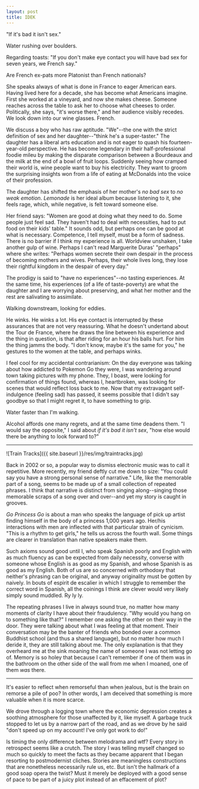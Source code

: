 ```yaml
---
layout: post
title: IDEK
---
```


"If it's bad it isn't sex."

Water rushing over boulders.

Regarding toasts: "If you don't make eye contact you will have bad sex for seven years, we French say."

Are French ex-pats more Platonist than French nationals?

She speaks always of what is done in France to eager American ears. Having lived here for a decade, she has become what Americans imagine. First she worked at a vineyard, and now she makes cheese. Someone reaches across the table to ask her to choose what cheeses to order. Politically, she says, "it's worse there," and her audience visibly recedes. We look down into our wine glasses. French.

We discuss a boy who has raw aptitude. "We"--the one with the strict definition of sex and her daughter--"think he's a super-taster." The daughter has a liberal arts education and is not eager to quash his fourteen-year-old perspective. He has become legendary in their half-professional foodie mileu by making the disparate comparison between a Bourdeaux and the milk at the end of a bowl of fruit loops. Suddenly seeing how cramped their world is, wine people want to buy his electricity. They want to groom the surprising insights won from a life of eating at McDonalds into the voice of their profession.

The daughter has shifted the emphasis of her mother's *no bad sex* to *no weak emotion*. *Lemonade* is her ideal album because listening to it, she feels rage, which, while negative, is felt toward someone else.

Her friend says: "Women are good at doing what they need to do. Some people just feel sad. They haven't had to deal with necessities, had to put food on their kids' table." It sounds odd, but perhaps one can be good at what is necessary. Competence, I tell myself, must be a form of sadness. There is no barrier if I think my experience is all. Worldview unshaken, I take another gulp of wine. Perhaps I can't read Marguerite Duras' "perhaps" where she writes: "Perhaps women secrete their own despair in the process of becoming mothers and wives. Perhaps, their whole lives long, they lose their rightful kingdom in the despair of every day."

The prodigy is said to "have no experiences"--no tasting experiences. At the same time, his experiences (of a life of taste-poverty) are what the daughter and I are worrying about preserving, and what her mother and the rest are salivating to assimilate.

Walking downstream, looking for eddies.

He winks. He winks a lot. His eye contact is interrupted by these assurances that are not very reassuring. What he doesn't undertand about the Tour de France, where he draws the line between his experience and the thing in question, is that after riding for an hour his balls hurt. For him the thing jamms the body. "I don't know, maybe it's the same for you," he gestures to the women at the table, and perhaps winks.

I feel cool for my accidental contrarianism: On the day everyone was talking about how addicted to Pokemon Go they were, I was wandering around town taking pictures with my phone. They, I boast, were looking for confirmation of things found, whereas I, heartbroken, was looking for scenes that would reflect loss back to me. Now that my extravagant self-indulgence (feeling sad) has passed, it seems possible that I didn't say goodbye so that I might regret it, to have something to grip.

Water faster than I'm walking.

Alcohol affords one many regrets, and at the same time deadens them. "I would say the opposite," I said about *if it's bad it isn't sex*, "how else would there be anything to look forward to?"

---

![Train Tracks]({{ site.baseurl }}/res/img/traintracks.jpg)

Back in 2002 or so, a popular way to dismiss electronic music was to call it repetitive. More recently, my friend deftly cut me down to size: "You could say you have a strong personal sense of narrative." Life, like the memorable part of a song, seems to be made up of a small collection of repeated phrases. I think that narrative is distinct from singing along--singing those memorable scraps of a song over and over--and yet my story is caught in grooves.

*Go Princess Go* is about a man who speaks the language of pick up artist finding himself in the body of a princess 1,000 years ago. Her/his interactions with men are inflected with that particular strain of cynicism. "This is a rhythm to get girls," he tells us across the fourth wall. Some things are clearer in translation than native speakers make them.

Such axioms sound good until I, who speak Spanish poorly and English with as much fluency as can be expected from daily necessity, converse with someone whose English is as good as my Spanish, and whose Spanish is as good as my English. Both of us are so concerned with orthodoxy that neither's phrasing can be original, and anyway originality must be gotten by naively. In bouts of espirit de escalier in which I struggle to remember the correct word in Spanish, all the coinings I think are clever would very likely simply sound muddled. Ry ly ly.

The repeating phrases I live in always sound true, no matter how many moments of clarity I have about their fraudulency. "Why would you hang on to something like that?" I remember one asking the other on their way in the door. They were talking about what I was feeling at that moment. Their conversation may be the banter of friends who bonded over a common Buddhist school (and thus a shared language), but no matter how much I deride it, they are still talking about me. The only explanation is that they overheard me at the sink moaning the name of someone I was not letting go of. Memory is so holey that because I can't remember if one of them was in the bathroom on the other side of the wall from me when I moaned, one of them *was* there.

---

It's easier to reflect when remorseful than when jealous, but is the brain on remorse a pile of poo? In other words, I am deceived that something is more valuable when it is more scarce.

We drove through a logging town where the economic depression creates a soothing atmosphere for those unaffected by it, like myself. A garbage truck stopped to let us by a narrow part of the road, and as we drove by he said "don't speed up on my account! I've only got work to do!"

Is timing the only difference between melodrama and wtf? Every story in retrospect seems like a crutch. The story I was telling myself changed so much so quickly to meet the facts as they became apparent that I began resorting to postmodernist cliches. Stories are meaningless constructions that are nonetheless necessarily rule us, etc. But isn't the hallmark of a good soap opera the twist? Must it merely be deployed with a good sense of pace to be part of a juicy plot instead of an effacement of plot?